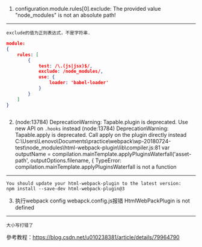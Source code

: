 1. configuration.module.rules[0].exclude: The provided value "node_modules" is not an absolute path!
---

    exclude的值为正则表达式，不是字符串.

```json
module: 
{
    rules: [
        {
            test: /\.(js|jsx)$/,
            exclude: /node_modules/,
            use: {
                loader: 'babel-loader'
            }
        }
    ]
}
    
```


2. (node:13784) DeprecationWarning: Tapable.plugin is deprecated. Use new API on `.hooks` instead
(node:13784) DeprecationWarning: Tapable.apply is deprecated. Call apply on the plugin directly instead
C:\Users\Lenovo\Documents\practice\webpack\wp-20180724-test\node_modules\html-webpack-plugin\lib\compiler.js:81
        var outputName = compilation.mainTemplate.applyPluginsWaterfall('asset-path', outputOptions.filename, {
TypeError: compilation.mainTemplate.applyPluginsWaterfall is not a function
---

    You should update your html-webpack-plugin to the latest version:
    npm install --save-dev html-webpack-plugin@3


3. 执行webpack config webapck.config.js报错      HtmlWebPackPlugin is not defined
---
    大小写打错了






參考教程：https://blog.csdn.net/u010238381/article/details/79964790